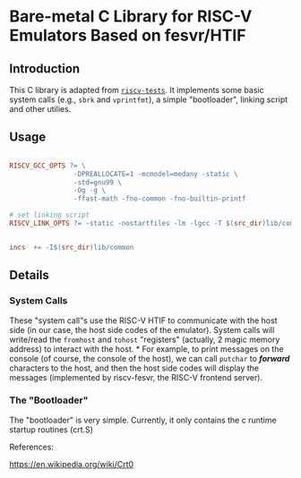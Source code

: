 # Bare-metal C Library for RISC-V Emulators Based on fesvr/HTIF

## Introduction

This C library is adapted from [`riscv-tests`](https://github.com/riscv/riscv-tests/tree/master/benchmarks/common). It implements some basic system calls (e.g., `sbrk` and `vprintfmt`), a simple "bootloader", linking script and other utilies.

## Usage

```makefile

RISCV_GCC_OPTS ?= \
				-DPREALLOCATE=1 -mcmodel=medany -static \
				-std=gnu99 \
				-Og -g \
				-ffast-math -fno-common -fno-builtin-printf

# set linking script
RISCV_LINK_OPTS ?= -static -nostartfiles -lm -lgcc -T $(src_dir)lib/common/link.ld


incs  += -I$(src_dir)lib/common


```



## Details

### System Calls

These "system call"s use the RISC-V HTIF to communicate with the host side (in our case, the host side codes of the emulator). System calls will write/read the `fromhost` and `tohost` "registers" (actually, 2 magic memory address) to interact with the host.
*
For example, to print messages on the console (of course, the console of the host), we can call `putchar` to ***forward*** characters to the host, and then the host side codes will display the messages (implemented by riscv-fesvr, the RISC-V frontend server).


### The "Bootloader"

The "bootloader" is very simple. Currently, it only contains the c runtime startup routines (crt.S)

References:

https://en.wikipedia.org/wiki/Crt0


